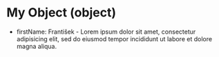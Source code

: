 # My Object (object)

- firstName: František - Lorem ipsum dolor sit amet, consectetur adipisicing elit, sed do eiusmod tempor incididunt ut labore et dolore magna aliqua.
